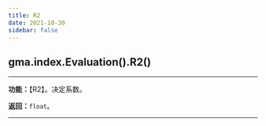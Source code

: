 ```yaml
---
title: R2
date: 2021-10-30
sidebar: false
---
```


## gma.index.Evaluation().**R2**()

---

**功能：**【R2】。决定系数。

**返回：**`float`。

---
